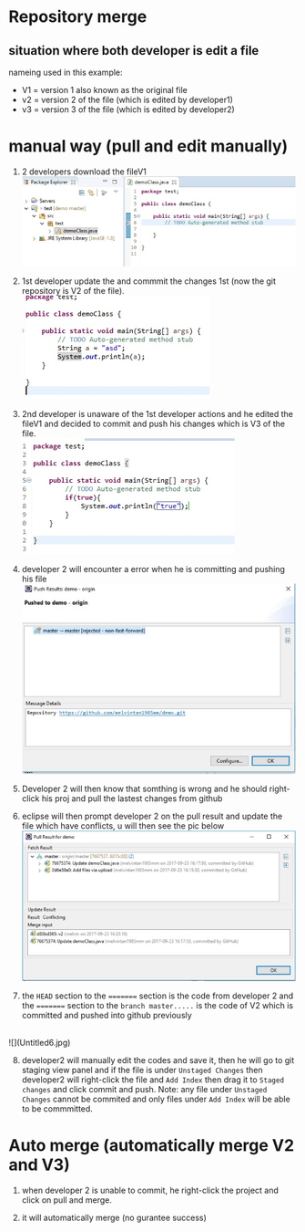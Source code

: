 # Repository merge

## situation where both developer is edit a file
nameing used in this example:
- V1 = version 1 also known as the original file
- v2 = version 2 of the file (which is edited by developer1)
- v3 = version 3 of the file (which is edited by developer2)

# manual way (pull and edit manually)
1) 2 developers download the fileV1
![](Untitled.jpg)

2) 1st developer update the and commmit the changes 1st (now the git repository is V2 of the file).
![](Untitled2.jpg)

3) 2nd developer is unaware of the 1st developer actions and he edited the fileV1 and decided to commit and push his changes which is V3 of the file.<br/>
![](Untitled3.jpg)

4) developer 2 will encounter a error when he is committing and pushing his file<br/>
![](Untitled4.jpg)

5) Developer 2 will then know that somthing is wrong and he should right-click his proj and pull the lastest changes from github

6) eclipse will then prompt developer 2 on the pull result and update the file which have conflicts, u will then see the pic below<br/>
![](Untitled5.jpg)

7) the `HEAD` section to the `=======` section is the code from developer 2 and the `=======` section to the 
`branch master.....` is the code of V2 which is committed and pushed into github previously
<br/>
![](Untitled6.jpg)
<br/>

8) developer2 will manually edit the codes and save it, then he will go to git staging view panel and if the file is under `Unstaged Changes` then developer2 will right-click the file and `Add Index` then drag it to `Staged changes` and click commit and push.
Note: any file under `Unstaged Changes` cannot be commited and only files under `Add Index` will be able to be commmitted.


# Auto merge (automatically merge V2 and V3)

1) when developer 2 is unable to commit, he right-click the project and click on pull and merge.

2) it will automatically merge (no gurantee success)


